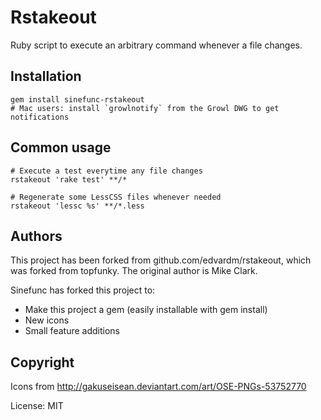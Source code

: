 Rstakeout
=========

Ruby script to execute an arbitrary command whenever a file changes.

Installation
------------

    gem install sinefunc-rstakeout
    # Mac users: install `growlnotify` from the Growl DWG to get notifications

Common usage
------------

    # Execute a test everytime any file changes
    rstakeout 'rake test' **/*
    
    # Regenerate some LessCSS files whenever needed
    rstakeout 'lessc %s' **/*.less

Authors
-------

This project has been forked from github.com/edvardm/rstakeout, which was forked from topfunky. The original author is Mike Clark.

Sinefunc has forked this project to:

 - Make this project a gem (easily installable with gem install)
 - New icons
 - Small feature additions

Copyright
---------

Icons from http://gakuseisean.deviantart.com/art/OSE-PNGs-53752770

License: MIT

